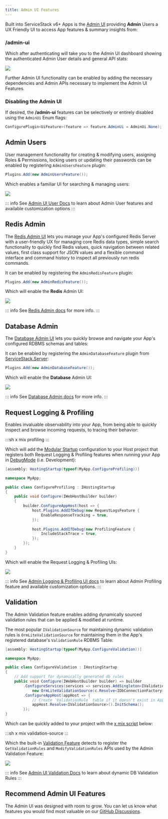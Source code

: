 ```yaml
---
title: Admin UI Features
---
```


Built into ServiceStack v6+ Apps is the [Admin UI](/admin-ui) providing **Admin** Users a UX Friendly UI to access App features & summary insights from:

<div class="not-prose">
    <h3 class="text-center font-medium text-4xl text-indigo-800 m-0 py-3">/admin-ui</h3>
</div>

Which after authenticating will take you to the Admin UI dashboard showing the authenticated Admin User details and general API stats:

<div class="block p-4 rounded shadow">
    <img src="/img/pages/admin-ui/dashboard.png">
</div>

Further Admin UI functionality can be enabled by adding the necessary dependencies and Admin APIs necessary to implement the Admin UI Features.

### Disabling the Admin UI

If desired, the **/admin-ui** features can be selectively or entirely disabled using the `AdminUi` Enum flags:

```csharp
ConfigurePlugin<UiFeature>(feature => feature.AdminUi = AdminUi.None);
```

## Admin Users

User management functionality for creating & modifying users, assigning Roles & Permissions, locking users or updating their passwords can be enabled by registering `AdminUsersFeature` plugin:

```csharp
Plugins.Add(new AdminUsersFeature());
```

Which enables a familiar UI for searching & managing users:

<div class="block p-4 rounded shadow">
    <a href="/admin-ui-users"><img src="/img/pages/admin-ui/users.png"></a>
</div>

::: info
See [Admin UI User Docs](/admin-ui-users) to learn about Admin User features and available customization options
:::

## Redis Admin

The [Redis Admin UI](/admin-ui-redis) lets you manage your App's configured Redis Server with a user-friendly UX for managing core Redis data types, simple search functionality to quickly find Redis values, quick navigation between related values, first class support for JSON values and a flexible command interface and command history to inspect all previously run redis commands.

<lite-youtube class="w-full mx-4 my-4" width="560" height="315" videoid="AACZtTOcQbg" style="background-image: url('https://img.youtube.com/vi/AACZtTOcQbg/maxresdefault.jpg')"></lite-youtube>

It can be enabled by registering the `AdminRedisFeature` plugin:

```csharp
Plugins.Add(new AdminRedisFeature());
```

Which will enable the **Redis** Admin UI:

[![](/img/pages/admin-ui/admin-ui-redis.png)](/admin-ui-redis)

::: info
See [Redis Admin docs](/admin-ui-redis) for more info.
:::

## Database Admin

The [Database Admin UI](/admin-ui-database) lets you quickly browse and navigate your App's configured RDBMS schemas and tables:

<lite-youtube class="w-full mx-4 my-4" width="560" height="315" videoid="NZkeyuc_prg" style="background-image: url('https://img.youtube.com/vi/NZkeyuc_prg/maxresdefault.jpg')"></lite-youtube>

It can be enabled by registering the `AdminDatabaseFeature` plugin from [ServiceStack.Server](https://nuget.org/packages/ServiceStack.Server):

```csharp
Plugins.Add(new AdminDatabaseFeature());
```

Which will enable the **Database** Admin UI:

[![](/img/pages/admin-ui/admin-ui-database.png)](/admin-ui-database)

::: info
See [Database Admin docs](/admin-ui-database) for more info.
:::

## Request Logging & Profiling

Enables invaluable observability into your App, from being able to quickly inspect and browse incoming requests, to tracing their behavior:

:::sh
x mix profiling
:::

Which will add the [Modular Startup](/modular-startup) configuration to your Host project that registers both Request Logging & Profiling features when running your App in [DebugMode](/debugging#debugmode) (i.e. Development):

```csharp
[assembly: HostingStartup(typeof(MyApp.ConfigureProfiling))]

namespace MyApp;

public class ConfigureProfiling : IHostingStartup
{
    public void Configure(IWebHostBuilder builder)
    {
        builder.ConfigureAppHost(host => {
            host.Plugins.AddIfDebug(new RequestLogsFeature {
                EnableResponseTracking = true,
            });
            
            host.Plugins.AddIfDebug(new ProfilingFeature {
                IncludeStackTrace = true,
            });
        });
    }
}
```

Which will enable the Request Logging & Profiling UIs:

<div class="block p-4 rounded shadow">
    <a href="/admin-ui-profiling"><img src="/img/pages/admin-ui/admin-ui-logging.png"></a>
</div>

<lite-youtube class="w-full mx-4 my-4" width="560" height="315" videoid="LgQHTSHSk1g" style="background-image: url('https://img.youtube.com/vi/LgQHTSHSk1g/maxresdefault.jpg')"></lite-youtube>

::: info
See [Admin Logging & Profiling UI docs](/admin-ui-profiling) to learn about Admin Profiling feature and available customization options.
:::

## Validation

The Admin Validation feature enables adding dynamically sourced validation rules that can be applied & modified at runtime.

The most popular `IValidationSource` for maintaining dynamic validation rules is `OrmLiteValidationSource` for maintaining them
in the App's registered database's `ValidationRule` RDBMS Table:

```csharp
[assembly: HostingStartup(typeof(MyApp.ConfigureValidation))]

namespace MyApp;

public class ConfigureValidation : IHostingStartup
{
    // Add support for dynamically generated db rules
    public void Configure(IWebHostBuilder builder) => builder
        .ConfigureServices(services => services.AddSingleton<IValidationSource>(c =>
            new OrmLiteValidationSource(c.Resolve<IDbConnectionFactory>(), HostContext.LocalCache)))
        .ConfigureAppHost(appHost => {
            // Create `ValidationRule` table if it doesn't exist in AppHost.Configure() or Modular Startup
            appHost.Resolve<IValidationSource>().InitSchema();
        });
}
```

Which can be quickly added to your project with the [x mix script](/mix-tool) below:

:::sh
x mix validation-source
:::

Which the built-in [Validation Feature](/validation.html#validation-feature) detects to register the `GetValidationRules` and `ModifyValidationRules` APIs used by the Admin Validation Feature:

<div class="block p-4 rounded shadow">
    <a href="/admin-ui-validation"><img src="/img/pages/admin-ui/validation.png"></a>
</div>

<lite-youtube class="w-full mx-4 my-4" width="560" height="315" videoid="W5OJAlOxH98" style="background-image: url('https://img.youtube.com/vi/W5OJAlOxH98/maxresdefault.jpg')"></lite-youtube>

::: info
See [Admin UI Validation Docs](/admin-ui-validation) to learn about dynamic DB Validation Rules
:::

## Recommend Admin UI Features

The Admin UI was designed with room to grow. You can let us know what features you would find most valuable on our [GitHub Discussions](https://github.com/ServiceStack/Discuss/discussions/2).
